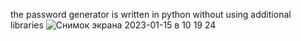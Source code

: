 the password generator is written in python without using additional libraries
![Снимок экрана 2023-01-15 в 10 19 24](https://user-images.githubusercontent.com/95641884/212530062-fca42814-7d20-47f7-be92-c9a382c43084.png)
